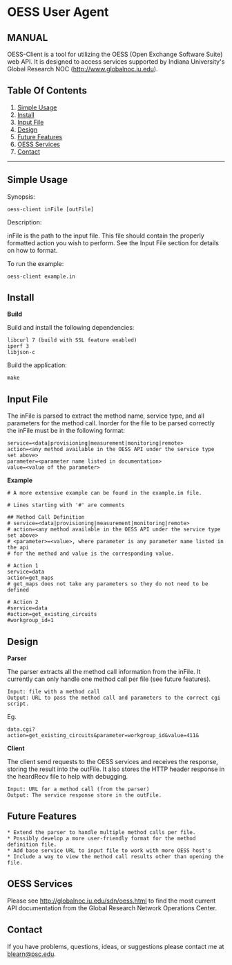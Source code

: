 OESS User Agent
===============

MANUAL
------
OESS-Client is a tool for utilizing the OESS (Open Exchange Software
Suite) web API. It is designed to access services supported by Indiana
University's Global Research NOC (http://www.globalnoc.iu.edu).


Table Of Contents
-----------------

1. [Simple Usage](#simple-usage)
2. [Install](#install)
3. [Input File](#input-file)
4. [Design](#design)
5. [Future Features](#future-features)
6. [OESS Services](#oess-services)
7. [Contact](#contact)

-----------------


Simple Usage
---------------

Synopsis:

    oess-client inFile [outFile]

Description:

inFile is the path to the input file. This file should contain the 
properly formatted action you wish to perform. See the Input File section for details 
on how to format.

To run the example:

    oess-client example.in

Install
----------

__Build__

Build and install the following dependencies:

    libcurl 7 (build with SSL feature enabled)
    iperf 3
    libjson-c

Build the application:

    make

Input File
-------------

The inFile is parsed to extract the method name, service type, and all 
parameters for the method call. Inorder for the file to be parsed correctly the 
inFile must be in the following format:

    service=<data|provisioning|measurement|monitoring|remote>
    action=<any method available in the OESS API under the service type set above>
    parameter=<parameter name listed in documentation>
    value=<value of the parameter>

__Example__

```
# A more extensive example can be found in the example.in file.

# Lines starting with '#' are comments

## Method Call Definition
# service=<data|provisioning|measurement|monitoring|remote>
# action=<any method available in the OESS API under the service type set above>
# <parameter>=<value>, where parameter is any parameter name listed in the api 
# for the method and value is the corresponding value.

# Action 1
service=data
action=get_maps
# get_maps does not take any parameters so they do not need to be defined

# Action 2
#service=data
#action=get_existing_circuits
#workgroup_id=1
```

Design
---------

__Parser__

The parser extracts all the method call information from the inFile. It currently can
only handle one method call per file (see future features).

    Input: file with a method call
    Output: URL to pass the method call and parameters to the correct cgi script. 
Eg.

    data.cgi?action=get_existing_circuits&parameter=workgroup_id&value=411&

__Client__

The client send requests to the OESS services and receives the response, storing the 
result into the outFile. It also stores the HTTP header response in the heardRecv file to 
help with debugging.

    Input: URL for a method call (from the parser)
    Output: The service response store in the outFile.

Future Features
------------------

    * Extend the parser to handle multiple method calls per file.
    * Possibly develop a more user-friendly format for the method definition file.  
    * Add base service URL to input file to work with more OESS host's
    * Include a way to view the method call results other than opening the file.

OESS Services
----------------

Please see http://globalnoc.iu.edu/sdn/oess.html to find the most current API
documentation from the Global Research Network Operations Center.

Contact
----------

If you have problems, questions, ideas, or suggestions please contact me at blearn@psc.edu.
